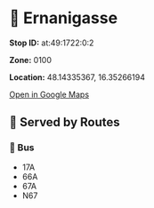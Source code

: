 # 🚉 Ernanigasse


**Stop ID:** at:49:1722:0:2

**Zone:** 0100

**Location:** 48.14335367, 16.35266194

[Open in Google Maps](https://www.google.com/maps?q=48.14335367,16.35266194)

## 🚆 Served by Routes

### 🚌 Bus
- 17A
- 66A
- 67A
- N67